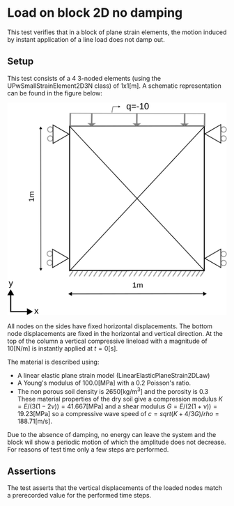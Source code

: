 # Load on block 2D no damping

This test verifies that in a block of plane strain elements, the motion induced by instant application of a line load does not damp out.

## Setup

This test consists of a 4 3-noded elements (using the UPwSmallStrainElement2D3N class) of $1 \mathrm{x} 1 \mathrm{[m]}$. A
schematic representation can be found in the figure below:

![MeshStructure](MeshStructure.svg)

All nodes on the sides have fixed horizontal displacements. The bottom node displacements are fixed in the horizontal and vertical direction. At the top of the column a vertical compressive lineload with a magnitude of $10 \mathrm{[N/m]}$ is instantly applied at $t = 0 \mathrm{[s]}$.

The material is described using:
-   A linear elastic plane strain model (LinearElasticPlaneStrain2DLaw)
-   A Young's modulus of $100.0 \mathrm{[MPa]}$ with a 0.2 Poisson's ratio.
-   The non porous soil density is $2650 \mathrm{[kg/m^3]}$ and the porosity is 0.3
These material properties of the dry soil give a compression modulus $K = E / (3(1-2\nu)) = 41.667 \mathrm{[MPa]}$ and a shear modulus $G = E / (2( 1 + \nu )) = 19.23 \mathrm{[MPa]}$ so a compressive wave speed of $c = sqrt{( K + 4/3 G ) / rho} = 188.71 \mathrm{[m/s]}$.

Due to the absence of damping, no energy can leave the system and the block wil show a periodic motion of which the amplitude does not decrease. For reasons of test time only a few steps are performed.

## Assertions

The test asserts that the vertical displacements of the loaded nodes match a prerecorded value for the performed time steps.
